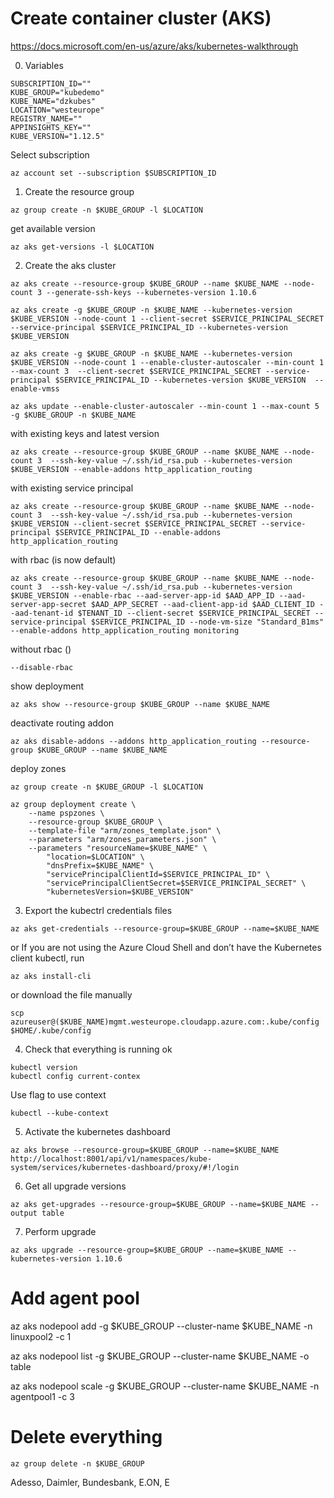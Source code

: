 # Create container cluster (AKS)
https://docs.microsoft.com/en-us/azure/aks/kubernetes-walkthrough

0. Variables
```
SUBSCRIPTION_ID=""
KUBE_GROUP="kubedemo"
KUBE_NAME="dzkubes"
LOCATION="westeurope"
REGISTRY_NAME=""
APPINSIGHTS_KEY=""
KUBE_VERSION="1.12.5"
```

Select subscription
```
az account set --subscription $SUBSCRIPTION_ID
```

1. Create the resource group
```
az group create -n $KUBE_GROUP -l $LOCATION
```

get available version
```
az aks get-versions -l $LOCATION
```

2. Create the aks cluster
```
az aks create --resource-group $KUBE_GROUP --name $KUBE_NAME --node-count 3 --generate-ssh-keys --kubernetes-version 1.10.6

az aks create -g $KUBE_GROUP -n $KUBE_NAME --kubernetes-version $KUBE_VERSION --node-count 1 --client-secret $SERVICE_PRINCIPAL_SECRET --service-principal $SERVICE_PRINCIPAL_ID --kubernetes-version $KUBE_VERSION

az aks create -g $KUBE_GROUP -n $KUBE_NAME --kubernetes-version $KUBE_VERSION --node-count 1 --enable-cluster-autoscaler --min-count 1 --max-count 3  --client-secret $SERVICE_PRINCIPAL_SECRET --service-principal $SERVICE_PRINCIPAL_ID --kubernetes-version $KUBE_VERSION  --enable-vmss

az aks update --enable-cluster-autoscaler --min-count 1 --max-count 5 -g $KUBE_GROUP -n $KUBE_NAME
```

with existing keys and latest version
```
az aks create --resource-group $KUBE_GROUP --name $KUBE_NAME --node-count 3  --ssh-key-value ~/.ssh/id_rsa.pub --kubernetes-version $KUBE_VERSION --enable-addons http_application_routing
```

with existing service principal

```
az aks create --resource-group $KUBE_GROUP --name $KUBE_NAME --node-count 3  --ssh-key-value ~/.ssh/id_rsa.pub --kubernetes-version $KUBE_VERSION --client-secret $SERVICE_PRINCIPAL_SECRET --service-principal $SERVICE_PRINCIPAL_ID --enable-addons http_application_routing
```

with rbac (is now default)

```
az aks create --resource-group $KUBE_GROUP --name $KUBE_NAME --node-count 3  --ssh-key-value ~/.ssh/id_rsa.pub --kubernetes-version $KUBE_VERSION --enable-rbac --aad-server-app-id $AAD_APP_ID --aad-server-app-secret $AAD_APP_SECRET --aad-client-app-id $AAD_CLIENT_ID --aad-tenant-id $TENANT_ID --client-secret $SERVICE_PRINCIPAL_SECRET --service-principal $SERVICE_PRINCIPAL_ID --node-vm-size "Standard_B1ms" --enable-addons http_application_routing monitoring
```

without rbac ()
```
--disable-rbac
```

show deployment
```
az aks show --resource-group $KUBE_GROUP --name $KUBE_NAME
```

deactivate routing addon
```
az aks disable-addons --addons http_application_routing --resource-group $KUBE_GROUP --name $KUBE_NAME
```

deploy zones
```
az group create -n $KUBE_GROUP -l $LOCATION

az group deployment create \
    --name pspzones \
    --resource-group $KUBE_GROUP \
    --template-file "arm/zones_template.json" \
    --parameters "arm/zones_parameters.json" \
    --parameters "resourceName=$KUBE_NAME" \
        "location=$LOCATION" \
        "dnsPrefix=$KUBE_NAME" \
        "servicePrincipalClientId=$SERVICE_PRINCIPAL_ID" \
        "servicePrincipalClientSecret=$SERVICE_PRINCIPAL_SECRET" \
        "kubernetesVersion=$KUBE_VERSION"
```

3. Export the kubectrl credentials files
```
az aks get-credentials --resource-group=$KUBE_GROUP --name=$KUBE_NAME
```

or If you are not using the Azure Cloud Shell and don’t have the Kubernetes client kubectl, run 
```
az aks install-cli
```

or download the file manually
```
scp azureuser@($KUBE_NAME)mgmt.westeurope.cloudapp.azure.com:.kube/config $HOME/.kube/config
```

4. Check that everything is running ok
```
kubectl version
kubectl config current-contex
```

Use flag to use context
```
kubectl --kube-context
```

5. Activate the kubernetes dashboard
```
az aks browse --resource-group=$KUBE_GROUP --name=$KUBE_NAME
http://localhost:8001/api/v1/namespaces/kube-system/services/kubernetes-dashboard/proxy/#!/login
```

6. Get all upgrade versions
```
az aks get-upgrades --resource-group=$KUBE_GROUP --name=$KUBE_NAME --output table
```

7. Perform upgrade
```
az aks upgrade --resource-group=$KUBE_GROUP --name=$KUBE_NAME --kubernetes-version 1.10.6
```

# Add agent pool

az aks nodepool add -g $KUBE_GROUP --cluster-name $KUBE_NAME -n linuxpool2 -c 1

az aks nodepool list -g $KUBE_GROUP --cluster-name $KUBE_NAME -o table

az aks nodepool scale -g $KUBE_GROUP --cluster-name $KUBE_NAME  -n agentpool1 -c 3


# Delete everything
```
az group delete -n $KUBE_GROUP
```

Adesso, Daimler, Bundesbank, E.ON, E
